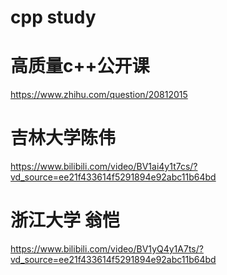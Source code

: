 # cpp study

# 高质量c++公开课

https://www.zhihu.com/question/20812015

# 吉林大学陈伟
https://www.bilibili.com/video/BV1ai4y1t7cs/?vd_source=ee21f433614f5291894e92abc11b64bd

# 浙江大学 翁恺
https://www.bilibili.com/video/BV1yQ4y1A7ts/?vd_source=ee21f433614f5291894e92abc11b64bd